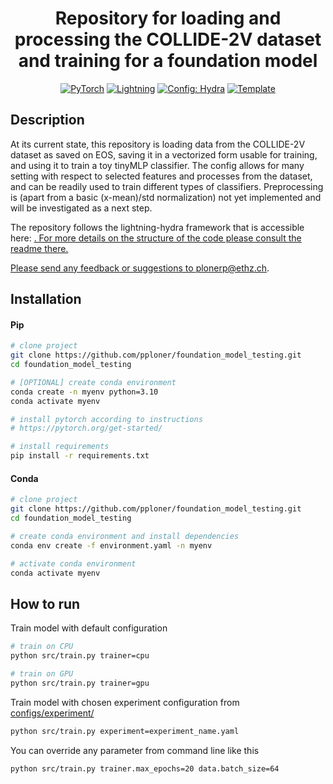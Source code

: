 <div align="center">

# Repository for loading and processing the COLLIDE-2V dataset and training for a foundation model

<a href="https://pytorch.org/get-started/locally/"><img alt="PyTorch" src="https://img.shields.io/badge/PyTorch-ee4c2c?logo=pytorch&logoColor=white"></a>
<a href="https://pytorchlightning.ai/"><img alt="Lightning" src="https://img.shields.io/badge/-Lightning-792ee5?logo=pytorchlightning&logoColor=white"></a>
<a href="https://hydra.cc/"><img alt="Config: Hydra" src="https://img.shields.io/badge/Config-Hydra-89b8cd"></a>
<a href="https://github.com/ashleve/lightning-hydra-template"><img alt="Template" src="https://img.shields.io/badge/-Lightning--Hydra--Template-017F2F?style=flat&logo=github&labelColor=gray"></a><br>

</div>

## Description

At its current state, this repository is loading data from the COLLIDE-2V dataset as saved on EOS, saving it in a vectorized form usable for training, and using it to train a toy tinyMLP classifier. The config allows for many setting with respect to selected features and processes from the dataset, and can be readily used to train different types of classifiers. Preprocessing is (apart from a basic (x-mean)/std normalization) not yet implemented and will be investigated as a next step.

The repository follows the lightning-hydra framework that is accessible here: <a href="https://github.com/ashleve/lightning-hydra-template"> . For more details on the structure of the code please consult the readme there.

Please send any feedback or suggestions to plonerp@ethz.ch.

## Installation

#### Pip

```bash
# clone project
git clone https://github.com/pploner/foundation_model_testing.git
cd foundation_model_testing

# [OPTIONAL] create conda environment
conda create -n myenv python=3.10
conda activate myenv

# install pytorch according to instructions
# https://pytorch.org/get-started/

# install requirements
pip install -r requirements.txt
```

#### Conda

```bash
# clone project
git clone https://github.com/pploner/foundation_model_testing.git
cd foundation_model_testing

# create conda environment and install dependencies
conda env create -f environment.yaml -n myenv

# activate conda environment
conda activate myenv
```

## How to run

Train model with default configuration

```bash
# train on CPU
python src/train.py trainer=cpu

# train on GPU
python src/train.py trainer=gpu
```

Train model with chosen experiment configuration from [configs/experiment/](configs/experiment/)

```bash
python src/train.py experiment=experiment_name.yaml
```

You can override any parameter from command line like this

```bash
python src/train.py trainer.max_epochs=20 data.batch_size=64
```
